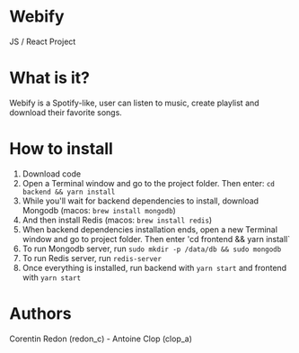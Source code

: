 # Webify
JS / React Project 

# What is it?

Webify is a Spotify-like, user can listen to music, create playlist and download their favorite songs.

# How to install

1) Download code
2) Open a Terminal window and go to the project folder. Then enter: `cd backend && yarn install`
3) While you'll wait for backend dependencies to install, download Mongodb (macos: `brew install mongodb`)
4) And then install Redis (macos: `brew install redis`)
5) When backend dependencies installation ends, open a new Terminal window and go to project folder. Then enter 'cd frontend && yarn install`
6) To run Mongodb server, run `sudo mkdir -p /data/db && sudo mongodb`
7) To run Redis server, run `redis-server`
8) Once everything is installed, run backend with `yarn start` and frontend with `yarn start`

# Authors

Corentin Redon (redon_c) - Antoine Clop (clop_a)
